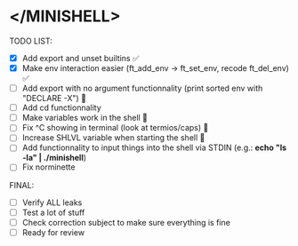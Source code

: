 # \<\/MINISHELL\>

TODO LIST:
- [x] Add export and unset builtins ✅
- [x] Make env interaction easier (ft_add_env -> ft_set_env, recode ft_del_env) ✅
- [ ] Add export with no argument functionnality (print sorted env with "DECLARE -X") 🚧
- [ ] Add cd functionnality
- [ ] Make variables work in the shell 🚧
- [ ] Fix ^C showing in terminal (look at termios/caps) 🚧
- [ ] Increase SHLVL variable when starting the shell 🚧
- [ ] Add functionnality to input things into the shell via STDIN (e.g.: <b>echo "ls -la" | ./minishell</b>)
- [ ] Fix norminette

FINAL:
- [ ] Verify ALL leaks
- [ ] Test a lot of stuff
- [ ] Check correction subject to make sure everything is fine
- [ ] Ready for review